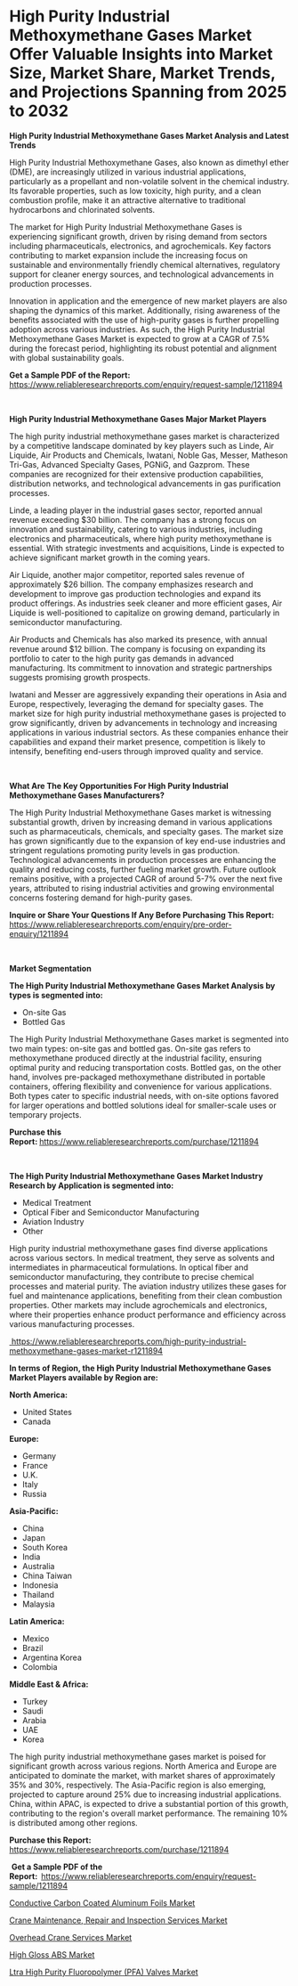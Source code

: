 <p><h1>High Purity Industrial Methoxymethane Gases Market Offer Valuable Insights into Market Size, Market Share, Market Trends, and Projections Spanning from 2025 to 2032</h1></p><p><strong>High Purity Industrial Methoxymethane Gases Market Analysis and Latest Trends</strong></p>
<p><p>High Purity Industrial Methoxymethane Gases, also known as dimethyl ether (DME), are increasingly utilized in various industrial applications, particularly as a propellant and non-volatile solvent in the chemical industry. Its favorable properties, such as low toxicity, high purity, and a clean combustion profile, make it an attractive alternative to traditional hydrocarbons and chlorinated solvents. </p><p>The market for High Purity Industrial Methoxymethane Gases is experiencing significant growth, driven by rising demand from sectors including pharmaceuticals, electronics, and agrochemicals. Key factors contributing to market expansion include the increasing focus on sustainable and environmentally friendly chemical alternatives, regulatory support for cleaner energy sources, and technological advancements in production processes.</p><p>Innovation in application and the emergence of new market players are also shaping the dynamics of this market. Additionally, rising awareness of the benefits associated with the use of high-purity gases is further propelling adoption across various industries. As such, the High Purity Industrial Methoxymethane Gases Market is expected to grow at a CAGR of 7.5% during the forecast period, highlighting its robust potential and alignment with global sustainability goals.</p></p>
<p><strong>Get a Sample PDF of the Report:&nbsp;</strong> <a href="https://www.reliableresearchreports.com/enquiry/request-sample/1211894?utm_campaign=117&utm_medium=2&utm_source=Github&utm_content=ia&utm_term=24032025&utm_id=high-purity-industrial-methoxymethane-gases">https://www.reliableresearchreports.com/enquiry/request-sample/1211894</a></p>
<p>&nbsp;</p>
<p><strong>High Purity Industrial Methoxymethane Gases Major Market Players</strong></p>
<p><p>The high purity industrial methoxymethane gases market is characterized by a competitive landscape dominated by key players such as Linde, Air Liquide, Air Products and Chemicals, Iwatani, Noble Gas, Messer, Matheson Tri-Gas, Advanced Specialty Gases, PGNiG, and Gazprom. These companies are recognized for their extensive production capabilities, distribution networks, and technological advancements in gas purification processes.</p><p>Linde, a leading player in the industrial gases sector, reported annual revenue exceeding $30 billion. The company has a strong focus on innovation and sustainability, catering to various industries, including electronics and pharmaceuticals, where high purity methoxymethane is essential. With strategic investments and acquisitions, Linde is expected to achieve significant market growth in the coming years.</p><p>Air Liquide, another major competitor, reported sales revenue of approximately $26 billion. The company emphasizes research and development to improve gas production technologies and expand its product offerings. As industries seek cleaner and more efficient gases, Air Liquide is well-positioned to capitalize on growing demand, particularly in semiconductor manufacturing.</p><p>Air Products and Chemicals has also marked its presence, with annual revenue around $12 billion. The company is focusing on expanding its portfolio to cater to the high purity gas demands in advanced manufacturing. Its commitment to innovation and strategic partnerships suggests promising growth prospects.</p><p>Iwatani and Messer are aggressively expanding their operations in Asia and Europe, respectively, leveraging the demand for specialty gases. The market size for high purity industrial methoxymethane gases is projected to grow significantly, driven by advancements in technology and increasing applications in various industrial sectors. As these companies enhance their capabilities and expand their market presence, competition is likely to intensify, benefiting end-users through improved quality and service.</p></p>
<p>&nbsp;</p>
<p><strong>What Are The Key Opportunities For High Purity Industrial Methoxymethane Gases Manufacturers?</strong></p>
<p><p>The High Purity Industrial Methoxymethane Gases market is witnessing substantial growth, driven by increasing demand in various applications such as pharmaceuticals, chemicals, and specialty gases. The market size has grown significantly due to the expansion of key end-use industries and stringent regulations promoting purity levels in gas production. Technological advancements in production processes are enhancing the quality and reducing costs, further fueling market growth. Future outlook remains positive, with a projected CAGR of around 5-7% over the next five years, attributed to rising industrial activities and growing environmental concerns fostering demand for high-purity gases.</p></p>
<p><strong>Inquire or Share Your Questions If Any Before Purchasing This Report:</strong> <a href="https://www.reliableresearchreports.com/enquiry/pre-order-enquiry/1211894?utm_campaign=117&utm_medium=2&utm_source=Github&utm_content=ia&utm_term=24032025&utm_id=high-purity-industrial-methoxymethane-gases">https://www.reliableresearchreports.com/enquiry/pre-order-enquiry/1211894</a></p>
<p>&nbsp;</p>
<p><strong>Market Segmentation</strong></p>
<p><strong>The High Purity Industrial Methoxymethane Gases Market Analysis by types is segmented into:</strong></p>
<p><ul><li>On-site Gas</li><li>Bottled Gas</li></ul></p>
<p><p>The High Purity Industrial Methoxymethane Gases market is segmented into two main types: on-site gas and bottled gas. On-site gas refers to methoxymethane produced directly at the industrial facility, ensuring optimal purity and reducing transportation costs. Bottled gas, on the other hand, involves pre-packaged methoxymethane distributed in portable containers, offering flexibility and convenience for various applications. Both types cater to specific industrial needs, with on-site options favored for larger operations and bottled solutions ideal for smaller-scale uses or temporary projects.</p></p>
<p><strong>Purchase this Report:&nbsp;</strong><a href="https://www.reliableresearchreports.com/purchase/1211894?utm_campaign=117&utm_medium=2&utm_source=Github&utm_content=ia&utm_term=24032025&utm_id=high-purity-industrial-methoxymethane-gases">https://www.reliableresearchreports.com/purchase/1211894</a></p>
<p>&nbsp;</p>
<p><strong>The High Purity Industrial Methoxymethane Gases Market Industry Research by Application is segmented into:</strong></p>
<p><ul><li>Medical Treatment</li><li>Optical Fiber and Semiconductor Manufacturing</li><li>Aviation Industry</li><li>Other</li></ul></p>
<p><p>High purity industrial methoxymethane gases find diverse applications across various sectors. In medical treatment, they serve as solvents and intermediates in pharmaceutical formulations. In optical fiber and semiconductor manufacturing, they contribute to precise chemical processes and material purity. The aviation industry utilizes these gases for fuel and maintenance applications, benefiting from their clean combustion properties. Other markets may include agrochemicals and electronics, where their properties enhance product performance and efficiency across various manufacturing processes.</p></p>
<p><a href="https://www.reliableresearchreports.com/high-purity-industrial-methoxymethane-gases-market-r1211894?utm_campaign=117&utm_medium=2&utm_source=Github&utm_content=ia&utm_term=24032025&utm_id=high-purity-industrial-methoxymethane-gases">&nbsp;https://www.reliableresearchreports.com/high-purity-industrial-methoxymethane-gases-market-r1211894</a></p>
<p><strong>In terms of Region, the High Purity Industrial Methoxymethane Gases Market Players available by Region are:</strong></p>
<p>
    <p> <strong> North America: </strong>
        <ul>
            <li>United States</li>
            <li>Canada</li>
        </ul>
        </p> 
    <p> <strong> Europe: </strong>
        <ul>
            <li>Germany</li>
            <li>France</li>
            <li>U.K.</li>
            <li>Italy</li>
            <li>Russia</li>
        </ul>
        </p> 
    <p> <strong> Asia-Pacific: </strong>
        <ul>
            <li>China</li>
            <li>Japan</li>
            <li>South Korea</li>
            <li>India</li>
            <li>Australia</li>
            <li>China Taiwan</li>
            <li>Indonesia</li>
            <li>Thailand</li>
            <li>Malaysia</li>
        </ul>
        </p> 
    <p> <strong> Latin America: </strong>
        <ul>
            <li>Mexico</li>
            <li>Brazil</li>
            <li>Argentina Korea</li>
            <li>Colombia</li>
        </ul>
        </p> 
    <p> <strong> Middle East & Africa: </strong>
        <ul>
            <li>Turkey</li>
            <li>Saudi</li>
            <li>Arabia</li>
            <li>UAE</li>
            <li>Korea</li>
        </ul>
    </p>
    </p>
<p><p>The high purity industrial methoxymethane gases market is poised for significant growth across various regions. North America and Europe are anticipated to dominate the market, with market shares of approximately 35% and 30%, respectively. The Asia-Pacific region is also emerging, projected to capture around 25% due to increasing industrial applications. China, within APAC, is expected to drive a substantial portion of this growth, contributing to the region's overall market performance. The remaining 10% is distributed among other regions.</p></p>
<p><strong>Purchase this Report: </strong><a href="https://www.reliableresearchreports.com/purchase/1211894?utm_campaign=117&utm_medium=2&utm_source=Github&utm_content=ia&utm_term=24032025&utm_id=high-purity-industrial-methoxymethane-gases">https://www.reliableresearchreports.com/purchase/1211894</a></p>
<p>&nbsp;<strong>Get a Sample PDF of the Report:&nbsp;&nbsp;</strong><a href="https://www.reliableresearchreports.com/enquiry/request-sample/1211894?utm_campaign=117&utm_medium=2&utm_source=Github&utm_content=ia&utm_term=24032025&utm_id=high-purity-industrial-methoxymethane-gases">https://www.reliableresearchreports.com/enquiry/request-sample/1211894</a></p>
<p><strong></strong></p>
<p><p><a href="https://github.com/AshikRahman991/Market-Research-Report-List-2/blob/main/conductive-carbon-coated-aluminum-foils-market.md?utm_campaign=117&utm_medium=2&utm_source=Github&utm_content=ia&utm_term=24032025&utm_id=high-purity-industrial-methoxymethane-gases">Conductive Carbon Coated Aluminum Foils Market</a></p><p><a href="https://github.com/arvelm4nthig/Market-Research-Report-List-1/blob/main/crane-maintenance-repair-and-inspection-services-market.md?utm_campaign=117&utm_medium=2&utm_source=Github&utm_content=ia&utm_term=24032025&utm_id=high-purity-industrial-methoxymethane-gases">Crane Maintenance, Repair and Inspection Services Market</a></p><p><a href="https://github.com/AlisaRowe24/Market-Research-Report-List-2/blob/main/overhead-crane-services-market.md?utm_campaign=117&utm_medium=2&utm_source=Github&utm_content=ia&utm_term=24032025&utm_id=high-purity-industrial-methoxymethane-gases">Overhead Crane Services Market</a></p><p><a href="https://github.com/jaquelynhasenaue8/Market-Research-Report-List-1/blob/main/high-gloss-abs-market.md?utm_campaign=117&utm_medium=2&utm_source=Github&utm_content=ia&utm_term=24032025&utm_id=high-purity-industrial-methoxymethane-gases">High Gloss ABS Market</a></p><p><a href="https://github.com/HobertDavis43/Market-Research-Report-List-2/blob/main/ltra-high-purity-fluoropolymer-pfa-valves-market.md?utm_campaign=117&utm_medium=2&utm_source=Github&utm_content=ia&utm_term=24032025&utm_id=high-purity-industrial-methoxymethane-gases">Ltra High Purity Fluoropolymer (PFA) Valves Market</a></p></p>